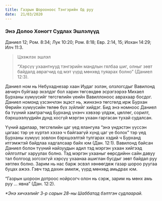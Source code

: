 ```yaml
---
title: Газрын Шорооноос Тэнгэрийн Од руу
date:  21/03/2020
---
```


### Энэ Долоо Хоногт Судлах Эшлэлүүд
Даниел 12; Ром. 8:34; Лук 10:20; Ром. 8:18; Евр. 2:14, 15; Иохан 14:29; Илч 11:3.

> <p>Цээжлэх эшлэл</p>
> “Хэрсүү ухаантнууд тэнгэрийн мандлын гялбаа  шиг, олныг зөвт байдалд аврагчид од мэт үүрд мөнхөд туяарах болно” (Даниел 12:3).

Даниел ном нь Небухаднезар хаан Иудаг эзлэн, олзлогсдыг Вавилонд авчирч буйгаар эхэлдэг бол харин төгсөхдөө эсрэгээрээ Михаел Бурханы хүмүүсийг төгсгөлийн үеийн Вавиллоноос аврахаар босдог. Даниел номонд үзсэнчлэн эцэст нь, жинхэнэ төгсгөлд ирж Бурхан Өөрийн хүмүүсийн төлөө бүх зүйлийг хийдэг. Бид энэ номноос Даниел ба түүний хамтрагчид Бурханд үнэнч хэвээр үлдэж, цөллөг, сорилт, бэрхшээлүүдийн дунд хосгүй мэргэн ухаан гаргасан тухай судалсан.

Үүний адилаар, төгсгөлийн цаг үед ялангуяа “энэ үндэстэн үүссэн цагаас тэр үе хүртэл хэзээ ч байгаагүй хүнд цаг үе болох” тэр үед Бурханы хүмүүс зовлон бэрхшээлтэй тулгарах хэдий ч  Бурханд итгэмжтэй байдлаа хадгалсаар байх юм (Дан. 12:1). Вавилонд байсан Даниел болон түүний найзуудын адил тэд мэргэн ухаан хийгээд ойлголтыг харуулах болно. Тэд мэргэн ухааныг өөрсдийнн сайн давуу тал болгоод зогсохгүй  хэрсүү ухаанаа ашиглан бусдыг зөвт байдал руу хөтлөх болно. Зарим нь нас барж эсвэл хөнөөгдөж газар шороо руугаа буцах ажээ. Гэвч тэд дахин амилж, үүрд мөнхөд амьдрах юм.

“Газрын шороон дотроос нойрсогч олон нь сэрж, зарим нь мөнх амь руу ... явна” (Дан. 12:2).

_*Энэ хичээлийг 3-р сарын 28-ны Шаббатад бэлтгэн судлаарай._